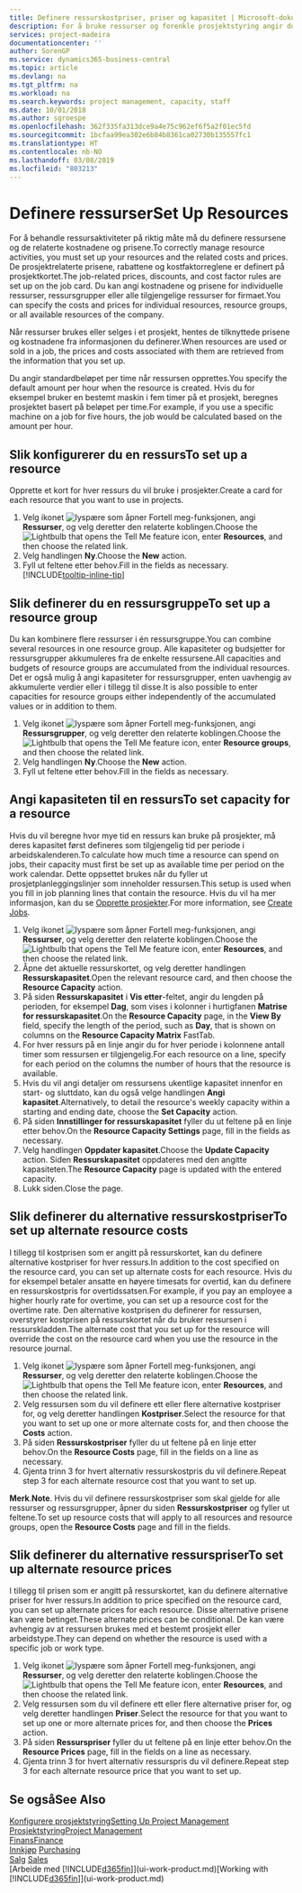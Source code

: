 ```yaml
---
title: Definere ressurskostpriser, priser og kapasitet | Microsoft-dokumentasjon
description: For å bruke ressurser og forenkle prosjektstyring angir du kostnadene og prisene for individuelle ressurser eller ressursgrupper, og angir ressurskapasiteten.
services: project-madeira
documentationcenter: ''
author: SorenGP
ms.service: dynamics365-business-central
ms.topic: article
ms.devlang: na
ms.tgt_pltfrm: na
ms.workload: na
ms.search.keywords: project management, capacity, staff
ms.date: 10/01/2018
ms.author: sgroespe
ms.openlocfilehash: 362f335fa313dce9a4e75c962ef6f5a2f01ec5fd
ms.sourcegitcommit: 1bcfaa99ea302e6b84b8361ca02730b135557fc1
ms.translationtype: HT
ms.contentlocale: nb-NO
ms.lasthandoff: 03/08/2019
ms.locfileid: "803213"
---
```

# <a name="set-up-resources"></a><span data-ttu-id="1acee-103">Definere ressurser</span><span class="sxs-lookup"><span data-stu-id="1acee-103">Set Up Resources</span></span>
<span data-ttu-id="1acee-104">For å behandle ressursaktiviteter på riktig måte må du definere ressursene og de relaterte kostnadene og prisene.</span><span class="sxs-lookup"><span data-stu-id="1acee-104">To correctly manage resource activities, you must set up your resources and the related costs and prices.</span></span> <span data-ttu-id="1acee-105">De prosjektrelaterte prisene, rabattene og kostfaktorreglene er definert på prosjektkortet.</span><span class="sxs-lookup"><span data-stu-id="1acee-105">The job-related prices, discounts, and cost factor rules are set up on the job card.</span></span> <span data-ttu-id="1acee-106">Du kan angi kostnadene og prisene for individuelle ressurser, ressursgrupper eller alle tilgjengelige ressurser for firmaet.</span><span class="sxs-lookup"><span data-stu-id="1acee-106">You can specify the costs and prices for individual resources, resource groups, or all available resources of the company.</span></span>

<span data-ttu-id="1acee-107">Når ressurser brukes eller selges i et prosjekt, hentes de tilknyttede prisene og kostnadene fra informasjonen du definerer.</span><span class="sxs-lookup"><span data-stu-id="1acee-107">When resources are used or sold in a job, the prices and costs associated with them are retrieved from the information that you set up.</span></span>

<span data-ttu-id="1acee-108">Du angir standardbeløpet per time når ressursen opprettes.</span><span class="sxs-lookup"><span data-stu-id="1acee-108">You specify the default amount per hour when the resource is created.</span></span> <span data-ttu-id="1acee-109">Hvis du for eksempel bruker en bestemt maskin i fem timer på et prosjekt, beregnes prosjektet basert på beløpet per time.</span><span class="sxs-lookup"><span data-stu-id="1acee-109">For example, if you use a specific machine on a job for five hours, the job would be calculated based on the amount per hour.</span></span>

## <a name="to-set-up-a-resource"></a><span data-ttu-id="1acee-110">Slik konfigurerer du en ressurs</span><span class="sxs-lookup"><span data-stu-id="1acee-110">To set up a resource</span></span>
<span data-ttu-id="1acee-111">Opprette et kort for hver ressurs du vil bruke i prosjekter.</span><span class="sxs-lookup"><span data-stu-id="1acee-111">Create a card for each resource that you want to use in projects.</span></span>

1. <span data-ttu-id="1acee-112">Velg ikonet ![lyspære som åpner Fortell meg-funksjonen](media/ui-search/search_small.png "Fortell hva du vil gjøre"), angi **Ressurser**, og velg deretter den relaterte koblingen.</span><span class="sxs-lookup"><span data-stu-id="1acee-112">Choose the ![Lightbulb that opens the Tell Me feature](media/ui-search/search_small.png "Tell me what you want to do") icon, enter **Resources**, and then choose the related link.</span></span>
2. <span data-ttu-id="1acee-113">Velg handlingen **Ny**.</span><span class="sxs-lookup"><span data-stu-id="1acee-113">Choose the **New** action.</span></span>
3. <span data-ttu-id="1acee-114">Fyll ut feltene etter behov.</span><span class="sxs-lookup"><span data-stu-id="1acee-114">Fill in the fields as necessary.</span></span> [!INCLUDE[tooltip-inline-tip](includes/tooltip-inline-tip_md.md)]  

## <a name="to-set-up-a-resource-group"></a><span data-ttu-id="1acee-115">Slik definerer du en ressursgruppe</span><span class="sxs-lookup"><span data-stu-id="1acee-115">To set up a resource group</span></span>
<span data-ttu-id="1acee-116">Du kan kombinere flere ressurser i én ressursgruppe.</span><span class="sxs-lookup"><span data-stu-id="1acee-116">You can combine several resources in one resource group.</span></span> <span data-ttu-id="1acee-117">Alle kapasiteter og budsjetter for ressursgrupper akkumuleres fra de enkelte ressursene.</span><span class="sxs-lookup"><span data-stu-id="1acee-117">All capacities and budgets of resource groups are accumulated from the individual resources.</span></span> <span data-ttu-id="1acee-118">Det er også mulig å angi kapasiteter for ressursgrupper, enten uavhengig av akkumulerte verdier eller i tillegg til disse.</span><span class="sxs-lookup"><span data-stu-id="1acee-118">It is also possible to enter capacities for resource groups either independently of the accumulated values or in addition to them.</span></span>

1. <span data-ttu-id="1acee-119">Velg ikonet ![lyspære som åpner Fortell meg-funksjonen](media/ui-search/search_small.png "Fortell hva du vil gjøre"), angi **Ressursgrupper**, og velg deretter den relaterte koblingen.</span><span class="sxs-lookup"><span data-stu-id="1acee-119">Choose the ![Lightbulb that opens the Tell Me feature](media/ui-search/search_small.png "Tell me what you want to do") icon, enter **Resource groups**, and then choose the related link.</span></span>
2. <span data-ttu-id="1acee-120">Velg handlingen **Ny**.</span><span class="sxs-lookup"><span data-stu-id="1acee-120">Choose the **New** action.</span></span>
3. <span data-ttu-id="1acee-121">Fyll ut feltene etter behov.</span><span class="sxs-lookup"><span data-stu-id="1acee-121">Fill in the fields as necessary.</span></span>

## <a name="to-set-capacity-for-a-resource"></a><span data-ttu-id="1acee-122">Angi kapasiteten til en ressurs</span><span class="sxs-lookup"><span data-stu-id="1acee-122">To set capacity for a resource</span></span>
<span data-ttu-id="1acee-123">Hvis du vil beregne hvor mye tid en ressurs kan bruke på prosjekter, må deres kapasitet først defineres som tilgjengelig tid per periode i arbeidskalenderen.</span><span class="sxs-lookup"><span data-stu-id="1acee-123">To calculate how much time a resource can spend on jobs, their capacity must first be set up as available time per period on the work calendar.</span></span> <span data-ttu-id="1acee-124">Dette oppsettet brukes når du fyller ut prosjetplanleggingslinjer som inneholder ressursen.</span><span class="sxs-lookup"><span data-stu-id="1acee-124">This setup is used when you fill in job planning lines that contain the resource.</span></span> <span data-ttu-id="1acee-125">Hvis du vil ha mer informasjon, kan du se [Opprette prosjekter](projects-how-create-jobs.md).</span><span class="sxs-lookup"><span data-stu-id="1acee-125">For more information, see [Create Jobs](projects-how-create-jobs.md).</span></span>

1. <span data-ttu-id="1acee-126">Velg ikonet ![lyspære som åpner Fortell meg-funksjonen](media/ui-search/search_small.png "Fortell hva du vil gjøre"), angi **Ressurser**, og velg deretter den relaterte koblingen.</span><span class="sxs-lookup"><span data-stu-id="1acee-126">Choose the ![Lightbulb that opens the Tell Me feature](media/ui-search/search_small.png "Tell me what you want to do") icon, enter **Resources**, and then choose the related link.</span></span>
2. <span data-ttu-id="1acee-127">Åpne det aktuelle ressurskortet, og velg deretter handlingen **Ressurskapasitet**.</span><span class="sxs-lookup"><span data-stu-id="1acee-127">Open the relevant resource card, and then choose the **Resource Capacity** action.</span></span>
3. <span data-ttu-id="1acee-128">På siden **Ressurskapasitet** i **Vis etter**-feltet, angir du lengden på perioden, for eksempel **Dag**, som vises i kolonner i hurtigfanen **Matrise for ressurskapasitet**.</span><span class="sxs-lookup"><span data-stu-id="1acee-128">On the **Resource Capacity** page, in the **View By** field, specify the length of the period, such as **Day**, that is shown on columns on the **Resource Capacity Matrix** FastTab.</span></span>
4. <span data-ttu-id="1acee-129">For hver ressurs på en linje angir du for hver periode i kolonnene antall timer som ressursen er tilgjengelig.</span><span class="sxs-lookup"><span data-stu-id="1acee-129">For each resource on a line, specify for each period on the columns the number of hours that the resource is available.</span></span>
5. <span data-ttu-id="1acee-130">Hvis du vil angi detaljer om ressursens ukentlige kapasitet innenfor en start- og sluttdato, kan du også velge handlingen **Angi kapasitet**.</span><span class="sxs-lookup"><span data-stu-id="1acee-130">Alternatively, to detail the resource's weekly capacity within a starting and ending date, choose the **Set Capacity** action.</span></span>
6. <span data-ttu-id="1acee-131">På siden **Innstillinger for ressurskapasitet** fyller du ut feltene på en linje etter behov.</span><span class="sxs-lookup"><span data-stu-id="1acee-131">On the **Resource Capacity Settings** page, fill in the fields as necessary.</span></span>
7. <span data-ttu-id="1acee-132">Velg handlingen **Oppdater kapasitet**.</span><span class="sxs-lookup"><span data-stu-id="1acee-132">Choose the **Update Capacity** action.</span></span> <span data-ttu-id="1acee-133">Siden **Ressurskapasitet** oppdateres med den angitte kapasiteten.</span><span class="sxs-lookup"><span data-stu-id="1acee-133">The **Resource Capacity** page is updated with the entered capacity.</span></span>
8. <span data-ttu-id="1acee-134">Lukk siden.</span><span class="sxs-lookup"><span data-stu-id="1acee-134">Close the page.</span></span>

## <a name="to-set-up-alternate-resource-costs"></a><span data-ttu-id="1acee-135">Slik definerer du alternative ressurskostpriser</span><span class="sxs-lookup"><span data-stu-id="1acee-135">To set up alternate resource costs</span></span>
<span data-ttu-id="1acee-136">I tillegg til kostprisen som er angitt på ressurskortet, kan du definere alternative kostpriser for hver ressurs.</span><span class="sxs-lookup"><span data-stu-id="1acee-136">In addition to the cost specified on the resource card, you can set up alternate costs for each resource.</span></span> <span data-ttu-id="1acee-137">Hvis du for eksempel betaler ansatte en høyere timesats for overtid, kan du definere en ressurskostpris for overtidssatsen.</span><span class="sxs-lookup"><span data-stu-id="1acee-137">For example, if you pay an employee a higher hourly rate for overtime, you can set up a resource cost for the overtime rate.</span></span> <span data-ttu-id="1acee-138">Den alternative kostprisen du definerer for ressursen, overstyrer kostprisen på ressurskortet når du bruker ressursen i ressurskladden.</span><span class="sxs-lookup"><span data-stu-id="1acee-138">The alternate cost that you set up for the resource will override the cost on the resource card when you use the resource in the resource journal.</span></span>

1. <span data-ttu-id="1acee-139">Velg ikonet ![lyspære som åpner Fortell meg-funksjonen](media/ui-search/search_small.png "Fortell hva du vil gjøre"), angi **Ressurser**, og velg deretter den relaterte koblingen.</span><span class="sxs-lookup"><span data-stu-id="1acee-139">Choose the ![Lightbulb that opens the Tell Me feature](media/ui-search/search_small.png "Tell me what you want to do") icon, enter **Resources**, and then choose the related link.</span></span>  
2. <span data-ttu-id="1acee-140">Velg ressursen som du vil definere ett eller flere alternative kostpriser for, og velg deretter handlingen **Kostpriser**.</span><span class="sxs-lookup"><span data-stu-id="1acee-140">Select the resource for that you want to set up one or more alternate costs for, and then choose the **Costs** action.</span></span>  
3. <span data-ttu-id="1acee-141">På siden **Ressurskostpriser** fyller du ut feltene på en linje etter behov.</span><span class="sxs-lookup"><span data-stu-id="1acee-141">On the **Resource Costs** page, fill in the fields on a line as necessary.</span></span>  
4. <span data-ttu-id="1acee-142">Gjenta trinn 3 for hvert alternativ ressurskostpris du vil definere.</span><span class="sxs-lookup"><span data-stu-id="1acee-142">Repeat step 3 for each alternate resource cost that you want to set up.</span></span>

<span data-ttu-id="1acee-143">**Merk**.</span><span class="sxs-lookup"><span data-stu-id="1acee-143">**Note**.</span></span> <span data-ttu-id="1acee-144">Hvis du vil definere ressurskostpriser som skal gjelde for alle ressurser og ressursgrupper, åpner du siden **Ressurskostpriser** og fyller ut feltene.</span><span class="sxs-lookup"><span data-stu-id="1acee-144">To set up resource costs that will apply to all resources and resource groups, open the **Resource Costs** page and fill in the fields.</span></span>

## <a name="to-set-up-alternate-resource-prices"></a><span data-ttu-id="1acee-145">Slik definerer du alternative ressurspriser</span><span class="sxs-lookup"><span data-stu-id="1acee-145">To set up alternate resource prices</span></span>
<span data-ttu-id="1acee-146">I tillegg til prisen som er angitt på ressurskortet, kan du definere alternative priser for hver ressurs.</span><span class="sxs-lookup"><span data-stu-id="1acee-146">In addition to price specified on the resource card, you can set up alternate prices for each resource.</span></span> <span data-ttu-id="1acee-147">Disse alternative prisene kan være betinget.</span><span class="sxs-lookup"><span data-stu-id="1acee-147">These alternate prices can be conditional.</span></span> <span data-ttu-id="1acee-148">De kan være avhengig av at ressursen brukes med et bestemt prosjekt eller arbeidstype.</span><span class="sxs-lookup"><span data-stu-id="1acee-148">They can depend on whether the resource is used with a specific job or work type.</span></span>

1. <span data-ttu-id="1acee-149">Velg ikonet ![lyspære som åpner Fortell meg-funksjonen](media/ui-search/search_small.png "Fortell hva du vil gjøre"), angi **Ressurser**, og velg deretter den relaterte koblingen.</span><span class="sxs-lookup"><span data-stu-id="1acee-149">Choose the ![Lightbulb that opens the Tell Me feature](media/ui-search/search_small.png "Tell me what you want to do") icon, enter **Resources**, and then choose the related link.</span></span>
2. <span data-ttu-id="1acee-150">Velg ressursen som du vil definere ett eller flere alternative priser for, og velg deretter handlingen **Priser**.</span><span class="sxs-lookup"><span data-stu-id="1acee-150">Select the resource for that you want to set up one or more alternate prices for, and then choose the **Prices** action.</span></span>
3. <span data-ttu-id="1acee-151">På siden **Ressurspriser** fyller du ut feltene på en linje etter behov.</span><span class="sxs-lookup"><span data-stu-id="1acee-151">On the **Resource Prices** page, fill in the fields on a line as necessary.</span></span>
4. <span data-ttu-id="1acee-152">Gjenta trinn 3 for hvert alternativ ressurspris du vil definere.</span><span class="sxs-lookup"><span data-stu-id="1acee-152">Repeat step 3 for each alternate resource price that you want to set up.</span></span>

## <a name="see-also"></a><span data-ttu-id="1acee-153">Se også</span><span class="sxs-lookup"><span data-stu-id="1acee-153">See Also</span></span>
[<span data-ttu-id="1acee-154">Konfigurere prosjektstyring</span><span class="sxs-lookup"><span data-stu-id="1acee-154">Setting Up Project Management</span></span>](projects-setup-projects.md)  
[<span data-ttu-id="1acee-155">Prosjektstyring</span><span class="sxs-lookup"><span data-stu-id="1acee-155">Project Management</span></span>](projects-manage-projects.md)  
[<span data-ttu-id="1acee-156">Finans</span><span class="sxs-lookup"><span data-stu-id="1acee-156">Finance</span></span>](finance.md)  
<span data-ttu-id="1acee-157">[Innkjøp](purchasing-manage-purchasing.md)       </span><span class="sxs-lookup"><span data-stu-id="1acee-157">[Purchasing](purchasing-manage-purchasing.md)       </span></span>  
<span data-ttu-id="1acee-158">[Salg](sales-manage-sales.md)    </span><span class="sxs-lookup"><span data-stu-id="1acee-158">[Sales](sales-manage-sales.md)    </span></span>  
<span data-ttu-id="1acee-159">[Arbeide med [!INCLUDE[d365fin](includes/d365fin_md.md)]](ui-work-product.md)</span><span class="sxs-lookup"><span data-stu-id="1acee-159">[Working with [!INCLUDE[d365fin](includes/d365fin_md.md)]](ui-work-product.md)</span></span>  
